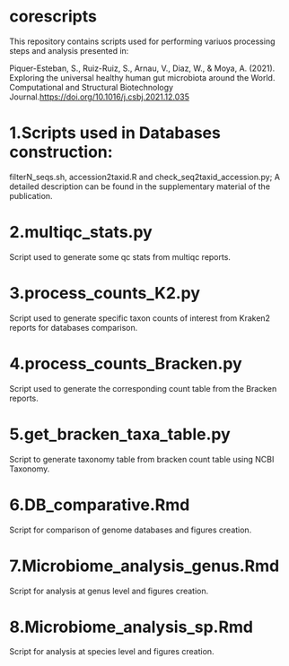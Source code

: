 # corescripts
This repository contains scripts used for performing variuos processing steps and analysis presented in:

Piquer-Esteban, S., Ruiz-Ruiz, S., Arnau, V., Diaz, W., & Moya, A. (2021). Exploring the universal healthy human gut microbiota around the World. Computational and Structural Biotechnology Journal.https://doi.org/10.1016/j.csbj.2021.12.035

# 1.Scripts used in Databases construction: 
filterN_seqs.sh, accession2taxid.R and check_seq2taxid_accession.py; A detailed description can be found in the supplementary material of the publication.

# 2.multiqc_stats.py
Script used to generate some qc stats from multiqc reports.

# 3.process_counts_K2.py
Script used to generate specific taxon counts of interest from Kraken2 reports for databases comparison.

# 4.process_counts_Bracken.py
Script used to generate the corresponding count table from the Bracken reports.

# 5.get_bracken_taxa_table.py
Script to generate taxonomy table from bracken count table using NCBI Taxonomy.

# 6.DB_comparative.Rmd
Script for comparison of genome databases and figures creation.

# 7.Microbiome_analysis_genus.Rmd
Script for analysis at genus level and figures creation.

# 8.Microbiome_analysis_sp.Rmd
Script for analysis at species level and figures creation.
